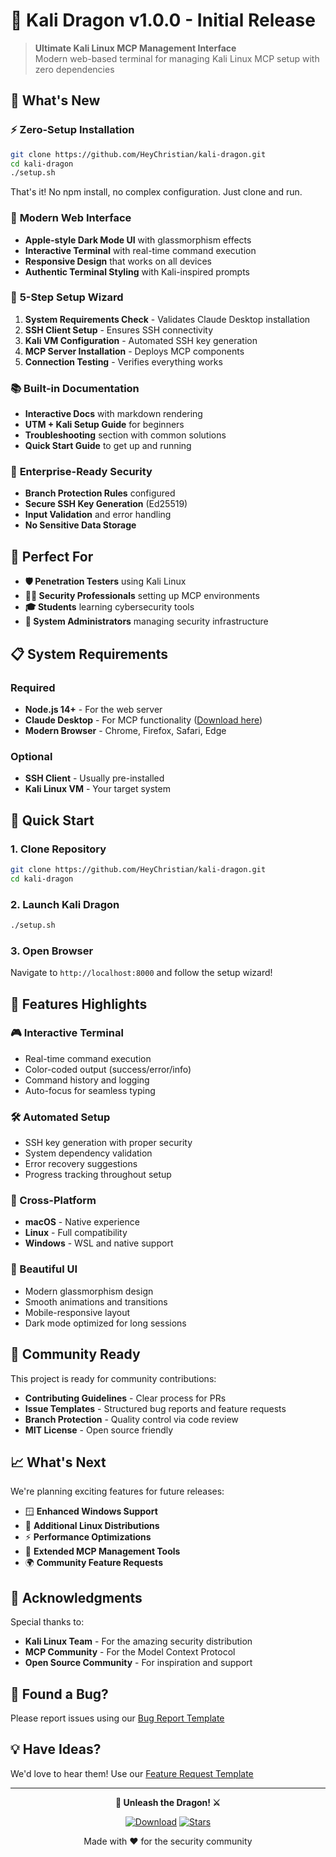 # 🐉 Kali Dragon v1.0.0 - Initial Release

> **Ultimate Kali Linux MCP Management Interface**  
> Modern web-based terminal for managing Kali Linux MCP setup with zero dependencies

## 🎉 What's New

### ⚡ **Zero-Setup Installation**
```bash
git clone https://github.com/HeyChristian/kali-dragon.git
cd kali-dragon
./setup.sh
```
That's it! No npm install, no complex configuration. Just clone and run.

### 🎨 **Modern Web Interface**
- **Apple-style Dark Mode UI** with glassmorphism effects
- **Interactive Terminal** with real-time command execution
- **Responsive Design** that works on all devices
- **Authentic Terminal Styling** with Kali-inspired prompts

### 🚀 **5-Step Setup Wizard**
1. **System Requirements Check** - Validates Claude Desktop installation
2. **SSH Client Setup** - Ensures SSH connectivity
3. **Kali VM Configuration** - Automated SSH key generation
4. **MCP Server Installation** - Deploys MCP components
5. **Connection Testing** - Verifies everything works

### 📚 **Built-in Documentation**
- **Interactive Docs** with markdown rendering
- **UTM + Kali Setup Guide** for beginners  
- **Troubleshooting** section with common solutions
- **Quick Start Guide** to get up and running

### 🔐 **Enterprise-Ready Security**
- **Branch Protection Rules** configured
- **Secure SSH Key Generation** (Ed25519)
- **Input Validation** and error handling
- **No Sensitive Data Storage**

## 🎯 **Perfect For**

- **🛡️ Penetration Testers** using Kali Linux
- **👩‍💻 Security Professionals** setting up MCP environments  
- **🎓 Students** learning cybersecurity tools
- **🔧 System Administrators** managing security infrastructure

## 📋 **System Requirements**

### **Required**
- **Node.js 14+** - For the web server
- **Claude Desktop** - For MCP functionality ([Download here](https://claude.ai/download))
- **Modern Browser** - Chrome, Firefox, Safari, Edge

### **Optional** 
- **SSH Client** - Usually pre-installed
- **Kali Linux VM** - Your target system

## 🚀 **Quick Start**

### 1. Clone Repository
```bash
git clone https://github.com/HeyChristian/kali-dragon.git
cd kali-dragon
```

### 2. Launch Kali Dragon
```bash
./setup.sh
```

### 3. Open Browser
Navigate to `http://localhost:8000` and follow the setup wizard!

## 🔧 **Features Highlights**

### **🎮 Interactive Terminal**
- Real-time command execution
- Color-coded output (success/error/info)
- Command history and logging
- Auto-focus for seamless typing

### **🛠️ Automated Setup**
- SSH key generation with proper security
- System dependency validation
- Error recovery suggestions
- Progress tracking throughout setup

### **📱 Cross-Platform**
- **macOS** - Native experience
- **Linux** - Full compatibility  
- **Windows** - WSL and native support

### **🎨 Beautiful UI**
- Modern glassmorphism design
- Smooth animations and transitions
- Mobile-responsive layout
- Dark mode optimized for long sessions

## 🤝 **Community Ready**

This project is ready for community contributions:

- **Contributing Guidelines** - Clear process for PRs
- **Issue Templates** - Structured bug reports and feature requests
- **Branch Protection** - Quality control via code review
- **MIT License** - Open source friendly

## 📈 **What's Next**

We're planning exciting features for future releases:

- 🪟 **Enhanced Windows Support**
- 🐧 **Additional Linux Distributions**  
- ⚡ **Performance Optimizations**
- 🔧 **Extended MCP Management Tools**
- 🌍 **Community Feature Requests**

## 🙏 **Acknowledgments**

Special thanks to:
- **Kali Linux Team** - For the amazing security distribution
- **MCP Community** - For the Model Context Protocol
- **Open Source Community** - For inspiration and support

## 🐛 **Found a Bug?**

Please report issues using our [Bug Report Template](https://github.com/HeyChristian/kali-dragon/issues/new?template=bug_report.md)

## 💡 **Have Ideas?**

We'd love to hear them! Use our [Feature Request Template](https://github.com/HeyChristian/kali-dragon/issues/new?template=feature_request.md)

---

<div align="center">

**🐉 Unleash the Dragon! ⚔️**

[![Download](https://img.shields.io/badge/Download-v1.0.0-success)](https://github.com/HeyChristian/kali-dragon/archive/v1.0.0.zip)
[![Stars](https://img.shields.io/github/stars/HeyChristian/kali-dragon?style=social)](https://github.com/HeyChristian/kali-dragon)

Made with ❤️ for the security community

</div>